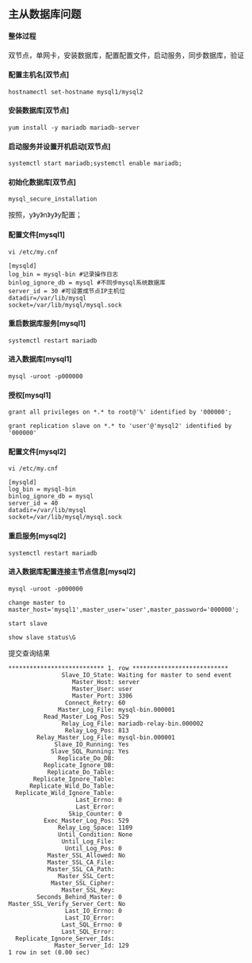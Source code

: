 ## 主从数据库问题

#### 整体过程

双节点，单网卡，安装数据库，配置配置文件，启动服务，同步数据库，验证
<!-- more -->
#### 配置主机名[双节点]

```
hostnamectl set-hostname mysql1/mysql2
```

#### 安装数据库[双节点]

```
yum install -y mariadb mariadb-server
```

#### 启动服务并设置开机启动[双节点]

```
systemctl start mariadb;systemctl enable mariadb;
```

#### 初始化数据库[双节点]

```
mysql_secure_installation
```

按照，y》y》n》y》y配置；

#### 配置文件[mysql1]

```
vi /etc/my.cnf
```

```
[mysqld]
log_bin = mysql-bin	#记录操作日志
binlog_ignore_db = mysql #不同步mysql系统数据库
server_id = 30 #可设置成节点IP主机位
datadir=/var/lib/mysql
socket=/var/lib/mysql/mysql.sock
```

#### 重启数据库服务[mysql1]

```
systemctl restart mariadb
```

#### 进入数据库[mysql1]

```
mysql -uroot -p000000
```

#### 授权[mysql1]

```
grant all privileges on *.* to root@'%' identified by '000000';
```

```
grant replication slave on *.* to 'user'@'mysql2' identified by '000000'
```

#### 配置文件[mysql2]

```
vi /etc/my.cnf
```

```
[mysqld]
log_bin = mysql-bin
binlog_ignore_db = mysql
server_id = 40
datadir=/var/lib/mysql
socket=/var/lib/mysql/mysql.sock
```

#### 重启服务[mysql2]

```
systemctl restart mariadb
```

#### 进入数据库配置连接主节点信息[mysql2]

```
mysql -uroot -p000000
```

```
change master to master_host='mysql1',master_user='user',master_password='000000';
```

```
start slave
```

```
show slave status\G
```

提交查询结果

```
*************************** 1. row ***************************
               Slave_IO_State: Waiting for master to send event
                  Master_Host: server
                  Master_User: user
                  Master_Port: 3306
                Connect_Retry: 60
              Master_Log_File: mysql-bin.000001
          Read_Master_Log_Pos: 529
               Relay_Log_File: mariadb-relay-bin.000002
                Relay_Log_Pos: 813
        Relay_Master_Log_File: mysql-bin.000001
             Slave_IO_Running: Yes
            Slave_SQL_Running: Yes
              Replicate_Do_DB: 
          Replicate_Ignore_DB: 
           Replicate_Do_Table: 
       Replicate_Ignore_Table: 
      Replicate_Wild_Do_Table: 
  Replicate_Wild_Ignore_Table: 
                   Last_Errno: 0
                   Last_Error: 
                 Skip_Counter: 0
          Exec_Master_Log_Pos: 529
              Relay_Log_Space: 1109
              Until_Condition: None
               Until_Log_File: 
                Until_Log_Pos: 0
           Master_SSL_Allowed: No
           Master_SSL_CA_File: 
           Master_SSL_CA_Path: 
              Master_SSL_Cert: 
            Master_SSL_Cipher: 
               Master_SSL_Key: 
        Seconds_Behind_Master: 0
Master_SSL_Verify_Server_Cert: No
                Last_IO_Errno: 0
                Last_IO_Error: 
               Last_SQL_Errno: 0
               Last_SQL_Error: 
  Replicate_Ignore_Server_Ids: 
             Master_Server_Id: 129
1 row in set (0.00 sec)
```



